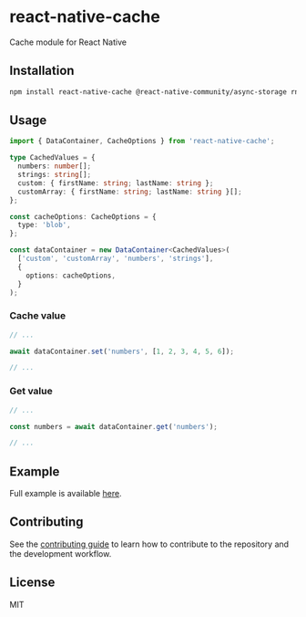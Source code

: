 # react-native-cache

Cache module for React Native

## Installation

```sh
npm install react-native-cache @react-native-community/async-storage rn-fetch-blob
```

## Usage

```ts
import { DataContainer, CacheOptions } from 'react-native-cache';

type CachedValues = {
  numbers: number[];
  strings: string[];
  custom: { firstName: string; lastName: string };
  customArray: { firstName: string; lastName: string }[];
};

const cacheOptions: CacheOptions = {
  type: 'blob',
};

const dataContainer = new DataContainer<CachedValues>(
  ['custom', 'customArray', 'numbers', 'strings'],
  {
    options: cacheOptions,
  }
);
```

### Cache value

```ts
// ...

await dataContainer.set('numbers', [1, 2, 3, 4, 5, 6]);

// ...
```

### Get value

```ts
// ...

const numbers = await dataContainer.get('numbers');

// ...
```

## Example

Full example is available [here](https://github.com/msiuda-polcode/react-native-cache/tree/main/example).

## Contributing

See the [contributing guide](CONTRIBUTING.md) to learn how to contribute to the repository and the development workflow.

## License

MIT
